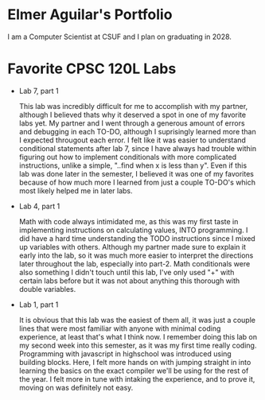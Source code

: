 
# Elmer Aguilar's Portfolio

I am a Computer Scientist at CSUF and I plan on graduating in 2028.

# Favorite CPSC 120L Labs

* Lab 7, part 1

    This lab was incredibly difficult for me to accomplish with my partner, although I believed thats why it deserved a spot in one of my favorite labs yet. My partner and I went through a generous amount of errors and debugging in each TO-DO, although I suprisingly learned more than I expected througout each error. I felt like it was easier to understand conditional statements after lab 7, since I have always had trouble within figuring out how to implement conditionals with more complicated instructions, unlike a simple, "..find when x is less than y". Even if this lab was done later in the semester, I believed it was one of my favorites because of how much more I learned from just a couple TO-DO's which most likely helped me in later labs. 

* Lab 4, part 1

    Math with code always intimidated me, as this was my first taste in implementing instructions on calculating values, INTO programming. I did have a hard time understanding the TODO instructions since I mixed up variables with others. Although my partner made sure to explain it early into the lab, so it was much more easier to interpret the directions later throughout the lab, especially into part-2. Math conditionals were also something I didn't touch until this lab, I've only used "+" with certain labs before but it was not about anything this thorough with double variables. 

* Lab 1, part 1

    It is obvious that this lab was the easiest of them all, it was just a couple lines that were most familiar with anyone with minimal coding experience, at least that's what I think now. I remember doing this lab on my second week into this semester, as it was my first time really coding. Programming with javascript in highschool was introduced using building blocks. Here, I felt more hands on with jumping straight in into learning the basics on the exact compiler we'll be using for the rest of the year. I felt more in tune with intaking the experience, and to prove it, moving on was definitely not easy. 

